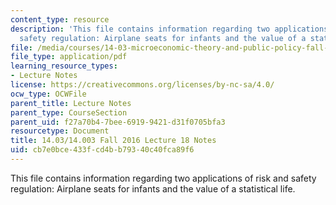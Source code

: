 ```yaml
---
content_type: resource
description: 'This file contains information regarding two applications of risk and
  safety regulation: Airplane seats for infants and the value of a statistical life.'
file: /media/courses/14-03-microeconomic-theory-and-public-policy-fall-2016/cb7e0bce433fcd4bb79340c40fca89f6_MIT14_03F16_lec18.pdf
file_type: application/pdf
learning_resource_types:
- Lecture Notes
license: https://creativecommons.org/licenses/by-nc-sa/4.0/
ocw_type: OCWFile
parent_title: Lecture Notes
parent_type: CourseSection
parent_uid: f27a70b4-7bee-6919-9421-d31f0705bfa3
resourcetype: Document
title: 14.03/14.003 Fall 2016 Lecture 18 Notes
uid: cb7e0bce-433f-cd4b-b793-40c40fca89f6
---
```

This file contains information regarding two applications of risk and safety regulation: Airplane seats for infants and the value of a statistical life.